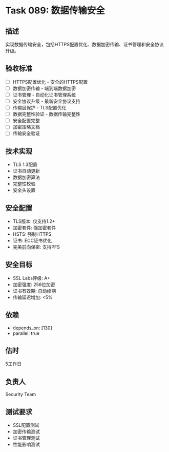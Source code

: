 # Task 089: 数据传输安全

## 描述
实现数据传输安全，包括HTTPS配置优化、数据加密传输、证书管理和安全协议升级。

## 验收标准
- [ ] HTTPS配置优化 - 安全的HTTPS配置
- [ ] 数据加密传输 - 端到端数据加密
- [ ] 证书管理 - 自动化证书管理系统
- [ ] 安全协议升级 - 最新安全协议支持
- [ ] 传输层保护 - TLS配置优化
- [ ] 数据完整性验证 - 数据传输完整性
- [ ] 安全配置完整
- [ ] 加密策略文档
- [ ] 传输安全验证

## 技术实现
- TLS 1.3配置
- 证书自动更新
- 数据加密算法
- 完整性校验
- 安全头设置

## 安全配置
- TLS版本: 仅支持1.2+
- 加密套件: 强加密套件
- HSTS: 强制HTTPS
- 证书: ECC证书优化
- 完美前向保密: 支持PFS

## 安全目标
- SSL Labs评级: A+
- 加密强度: 256位加密
- 证书有效期: 自动续期
- 传输延迟增加: <5%

## 依赖
- depends_on: [130]
- parallel: true

## 估时
5工作日

## 负责人
Security Team

## 测试要求
- SSL配置测试
- 加密传输测试
- 证书管理测试
- 性能影响测试